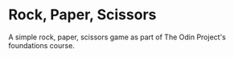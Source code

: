 # Rock, Paper, Scissors

A simple rock, paper, scissors game as part of The Odin Project's foundations course.
